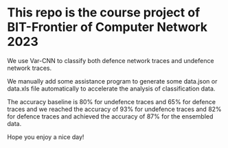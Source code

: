# This repo is the course project of BIT-Frontier of Computer Network 2023
We use Var-CNN to classify both defence network traces and undefence network traces.

We manually add some assistance program to generate some data.json or data.xls file automatically to accelerate the analysis of classification data.

The accuracy baseline is 80% for undefence traces and 65% for defence traces and we reached the accuracy of 93% for undefence traces and 82% for defence traces and achieved the accuracy of 87% for the ensembled data.

Hope you enjoy a nice day!
